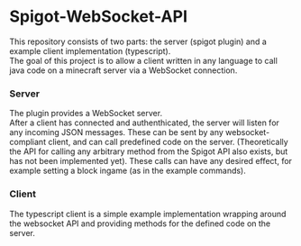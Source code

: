 # Spigot-WebSocket-API

This repository consists of two parts: the server (spigot plugin) and a example client implementation (typescript).   
The goal of this project is to allow a client written in any language to call java code on a minecraft server via a WebSocket connection.

### Server

The plugin provides a WebSocket server.   
After a client has connected and authenthicated, the server will listen for any incoming JSON messages.
These can be sent by any websocket-compliant client, and can call predefined code on the server.
(Theoretically the API for calling any arbitrary method from the Spigot API also exists, but has not been implemented yet).
These calls can have any desired effect, for example setting a block ingame (as in the example commands).

### Client

The typescript client is a simple example implementation wrapping around the websocket API and providing methods for the 
defined code on the server.

